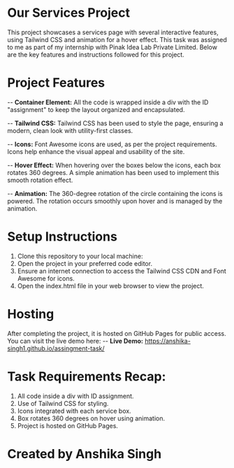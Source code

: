 # Our Services Project
This project showcases a services page with several interactive features, using Tailwind CSS and animation for a hover effect. This task was assigned to me as part of my internship with Pinak Idea Lab Private Limited. Below are the key features and instructions followed for this project.

# Project Features

-- **Container Element:**
All the code is wrapped inside a div with the ID "assignment" to keep the layout organized and encapsulated.

-- **Tailwind CSS:**
Tailwind CSS has been used to style the page, ensuring a modern, clean look with utility-first classes.

-- **Icons:**
Font Awesome icons are used, as per the project requirements. Icons help enhance the visual appeal and usability of the site.

-- **Hover Effect:**
When hovering over the boxes below the icons, each box rotates 360 degrees. A simple animation has been used to implement this smooth rotation effect.

-- **Animation:**
The 360-degree rotation of the circle containing the icons is powered. The rotation occurs smoothly upon hover and is managed by the animation.

# Setup Instructions

1. Clone this repository to your local machine:
2. Open the project in your preferred code editor.
3. Ensure an internet connection to access the Tailwind CSS CDN and Font Awesome for icons.
4. Open the index.html file in your web browser to view the project.

# Hosting
After completing the project, it is hosted on GitHub Pages for public access. You can visit the live demo here:
-- **Live Demo:** https://anshika-singh1.github.io/assingment-task/

# Task Requirements Recap:
1. All code inside a div with ID assignment.
2. Use of Tailwind CSS for styling.
3. Icons integrated with each service box.
4. Box rotates 360 degrees on hover using animation.
5. Project is hosted on GitHub Pages.

# Created by Anshika Singh